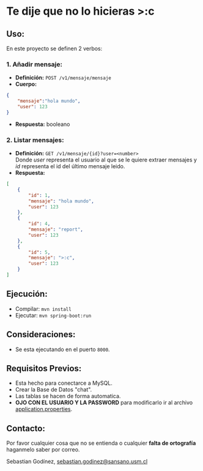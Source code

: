 # Te dije que no lo hicieras >:c

## Uso:
En este proyecto se definen 2 verbos:
### 1. Añadir mensaje:
- **Definición:** `POST /v1/mensaje/mensaje`
- **Cuerpo:**
```JSON
{
    "mensaje":"hola mundo",
    "user": 123
}
```
- **Respuesta:** booleano
### 2. Listar mensajes:
- **Definición:** `GET /v1/mensaje/{id}?user=<number>`\
Donde _user_ representa el usuario al que se le quiere extraer mensajes y _id_ representa el id del último mensaje leido.
- **Respuesta:**
```JSON
[
    {
        "id": 1,
        "mensaje": "hola mundo",
        "user": 123
    },
    {
        "id": 4,
        "mensaje": "report",
        "user": 123
    },
    {
        "id": 5,
        "mensaje": ">:c",
        "user": 123
    }
]
```

## Ejecución:
- Compilar: `mvn install`
- Ejecutar: `mvn spring-boot:run`

## Consideraciones:
- Se esta ejecutando en el puerto `8000`.

## Requisitos Previos:
- Esta hecho para conectarce a MySQL.
- Crear la Base de Datos "chat".
- Las tablas se hacen de forma automatica.
- **OJO CON EL USUARIO Y LA PASSWORD** para modificarlo ir al archivo [application.properties](https://github.com/godinezseba/Analisis-Chat-BackEnd/blob/no-me-abras/src/main/resources/application.properties).

## Contacto:
Por favor cualquier cosa que no se entienda o cualquier **falta de ortografía** haganmelo saber por correo.

Sebastian Godínez, sebastian.godinez@sansano.usm.cl